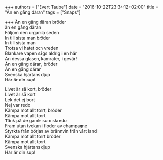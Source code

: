 +++
authors = ["Evert Taube"]
date = "2016-10-22T23:34:12+02:00"
title = "Än en gång däran"
tags = ["Snaps"]

+++
Än en gång däran bröder   
än en gång däran  
Följom den urgamla seden  
In till sista man bröder  
In till sista man  
Trotsa vi hatet och vreden  
Blankare vapen sågs aldrig i en här  
Än dessa glasen, kamrater, i gevär!  
Än en gång däran, bröder  
Än en gång däran  
Svenska hjärtans djup  
Här är din sup!  
  
Livet är så kort, bröder  
Livet är så kort  
Lek det ej bort  
Nej var redo  
Kämpa mot allt torrt, bröder  
Kämpa mot allt torrt  
Tänk på de gamle som skredo  
Fram utan tvekan i floder av champagne  
Styrkta från början av brännvin från vårt land  
Kämpa mot allt torrt bröder  
Kämpa mot allt torrt  
Svenska hjärtans djup  
Här är din sup!  



